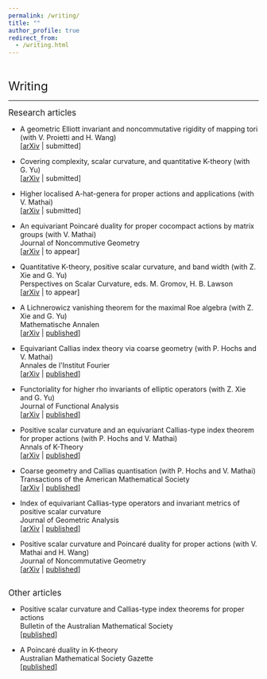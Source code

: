 ```yaml
---
permalink: /writing/
title: ""
author_profile: true
redirect_from: 
  - /writing.html
---   
```

<hr style="height:1pt; visibility:hidden;" />
<hr style="height:1pt; visibility:hidden;" />

<span style="font-size:1.7em; font-weight:410;">Writing</span>
<hr style="height:1pt;"/>

<span style="font-size:1.2em; font-weight:410;">Research articles</span>  

* A geometric Elliott invariant and noncommutative rigidity of mapping
  tori (with V. Proietti and H. Wang)  
[[arXiv](https://arxiv.org/abs/2207.06840)&nbsp;\|&nbsp;<span style="font-color:gray">submitted</span>]

* Covering complexity, scalar curvature, and quantitative K-theory (with G. Yu)  
[[arXiv](https://arxiv.org/abs/2203.15003)&nbsp;\|&nbsp;submitted]

* Higher localised A-hat-genera for proper actions and applications (with V. Mathai)  
[[arXiv](https://arxiv.org/abs/2108.01838)&nbsp;\|&nbsp;submitted]

* An equivariant Poincaré duality for proper cocompact actions by matrix groups (with V. Mathai)   
<span style="font-weight:410">Journal of Noncommutive Geometry</span>  
[[arXiv](https://arxiv.org/abs/2009.13695)&nbsp;\|&nbsp;to appear]

* Quantitative K-theory, positive scalar curvature, and band width (with Z. Xie and G. Yu)  
<span style="font-weight:410">Perspectives on Scalar Curvature</span>, eds. M. Gromov, H. B. Lawson  
[[arXiv](https://arxiv.org/abs/2010.01749)&nbsp;\|&nbsp;to appear]

* A Lichnerowicz vanishing theorem for the maximal Roe algebra (with Z. Xie and G. Yu)  
<span style="font-weight:410">Mathematische Annalen</span>  
[[arXiv](https://arxiv.org/abs/1905.12299)&nbsp;\|&nbsp;[published](https://link.springer.com/article/10.1007/s00208-021-02333-0)]

* Equivariant Callias index theory via coarse geometry (with P. Hochs and V. Mathai)  
<span style="font-weight:410">Annales de l'Institut Fourier</span>  
[[arXiv](https://arxiv.org/abs/1902.07391)&nbsp;\|&nbsp;[published](https://aif.centre-mersenne.org/articles/10.5802/aif.3445/)]

* Functoriality for higher rho invariants of elliptic operators (with Z. Xie and G. Yu)  
<span style="font-weight:410">Journal of Functional Analysis</span>  
[[arXiv](https://arxiv.org/abs/2005.01933)&nbsp;\|&nbsp;[published](https://www.sciencedirect.com/science/article/abs/pii/S0022123621000483)]

* Positive scalar curvature and an equivariant Callias-type index theorem for proper actions (with P. Hochs and V. Mathai)  
<span style="font-weight:410">Annals of K-Theory</span>  
[[arXiv](https://arxiv.org/abs/2001.07336)&nbsp;\|&nbsp;[published](https://msp.org/akt/2021/6-2/p03.xhtml)]

* Coarse geometry and Callias quantisation (with P. Hochs and V. Mathai)  
<span style="font-weight:410">Transactions of the American Mathematical Society</span>  
[[arXiv](https://arxiv.org/abs/1909.11815)&nbsp;\|&nbsp;[published](https://www.ams.org/journals/tran/2021-374-04/S0002-9947-2021-08202-1/)]

* Index of equivariant Callias-type operators and invariant metrics of positive scalar curvature  
<span style="font-weight:410">Journal of Geometric Analysis</span>  
[[arXiv](https://arxiv.org/abs/1803.05558)&nbsp;\|&nbsp;[published](https://link.springer.com/article/10.1007/s12220-019-00249-5)]

* Positive scalar curvature and Poincaré duality for proper actions (with V. Mathai and H. Wang)  
<span style="font-weight:410">Journal of Noncommutative Geometry</span>  
[[arXiv](https://arxiv.org/abs/1609.01404)&nbsp;\|&nbsp;[published](https://www.ems-ph.org/journals/show_abstract.php?issn=1661-6952&vol=13&iss=4&rank=5)]  
<hr style="height:1pt; visibility:hidden;" />

<span style="font-size:1.2em; font-weight:410;">Other articles</span>

* Positive scalar curvature and Callias-type index theorems for proper actions  
<span style="font-weight:410">Bulletin of the Australian Mathematical Society</span>  
[[published](https://www.cambridge.org/core/journals/bulletin-of-the-australian-mathematical-society/article/positive-scalar-curvature-and-calliastype-index-theorems-for-proper-actions/E00F408F43847215516DD8296E2477D2)]

* A Poincaré duality in K-theory  
<span style="font-weight:410">Australian Mathematical Society Gazette</span>  
[[published](https://www.austms.org.au/Publ/Gazette/2017/Mar17/TechGuo.pdf)]
